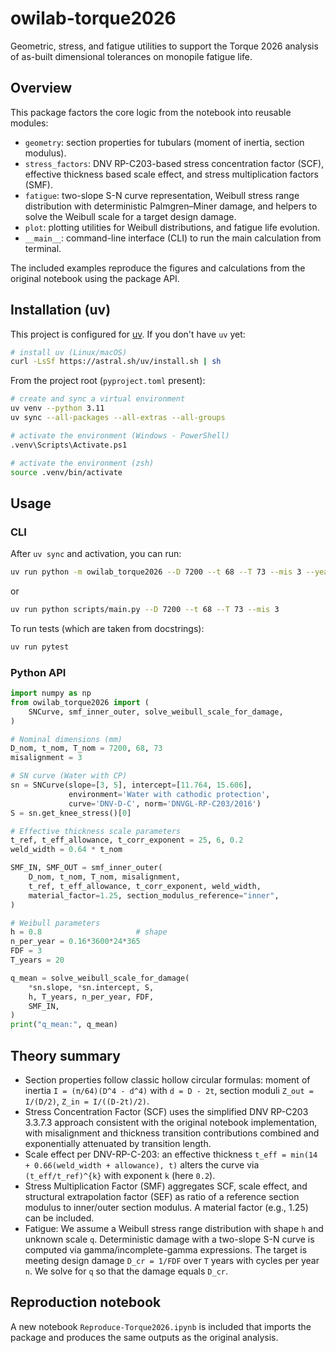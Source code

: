 # owilab-torque2026

Geometric, stress, and fatigue utilities to support the Torque 2026 analysis of as-built dimensional tolerances on monopile fatigue life.

## Overview

This package factors the core logic from the notebook into reusable modules:

- `geometry`: section properties for tubulars (moment of inertia, section modulus).
- `stress_factors`: DNV RP-C203-based stress concentration factor (SCF), effective thickness based scale effect, and stress multiplication factors (SMF).
- `fatigue`: two-slope S-N curve representation, Weibull stress range distribution with deterministic Palmgren–Miner damage, and helpers to solve the Weibull scale for a target design damage.
- `plot`: plotting utilities for Weibull distributions, and fatigue life evolution.
- `__main__`: command-line interface (CLI) to run the main calculation from terminal.

The included examples reproduce the figures and calculations from the original notebook using the package API.

## Installation (uv)

This project is configured for [uv](https://github.com/astral-sh/uv). If you don't have `uv` yet:

```bash
# install uv (Linux/macOS)
curl -LsSf https://astral.sh/uv/install.sh | sh
```

From the project root (`pyproject.toml` present):

```bash
# create and sync a virtual environment
uv venv --python 3.11
uv sync --all-packages --all-extras --all-groups 

# activate the environment (Windows - PowerShell)
.venv\Scripts\Activate.ps1
```

```bash
# activate the environment (zsh)
source .venv/bin/activate
```

## Usage


### CLI

After `uv sync` and activation, you can run:

```bash
uv run python -m owilab_torque2026 --D 7200 --t 68 --T 73 --mis 3 --years 20 --FDF 3
```

or

```bash
uv run python scripts/main.py --D 7200 --t 68 --T 73 --mis 3
```

To run tests (which are taken from docstrings):

```bash
uv run pytest
```

### Python API

```python
import numpy as np
from owilab_torque2026 import (
    SNCurve, smf_inner_outer, solve_weibull_scale_for_damage,
)

# Nominal dimensions (mm)
D_nom, t_nom, T_nom = 7200, 68, 73
misalignment = 3

# SN curve (Water with CP)
sn = SNCurve(slope=[3, 5], intercept=[11.764, 15.606],
             environment='Water with cathodic protection',
             curve='DNV-D-C', norm='DNVGL-RP-C203/2016')
S = sn.get_knee_stress()[0]

# Effective thickness scale parameters
t_ref, t_eff_allowance, t_corr_exponent = 25, 6, 0.2
weld_width = 0.64 * t_nom

SMF_IN, SMF_OUT = smf_inner_outer(
    D_nom, t_nom, T_nom, misalignment,
    t_ref, t_eff_allowance, t_corr_exponent, weld_width,
    material_factor=1.25, section_modulus_reference="inner",
)

# Weibull parameters
h = 0.8                     # shape
n_per_year = 0.16*3600*24*365
FDF = 3
T_years = 20

q_mean = solve_weibull_scale_for_damage(
    *sn.slope, *sn.intercept, S,
    h, T_years, n_per_year, FDF,
    SMF_IN,
)
print("q_mean:", q_mean)
```

## Theory summary

- Section properties follow classic hollow circular formulas: moment of inertia `I = (π/64)(D^4 - d^4)` with `d = D - 2t`, section moduli `Z_out = I/(D/2)`, `Z_in = I/((D-2t)/2)`.
- Stress Concentration Factor (SCF) uses the simplified DNV RP-C203 3.3.7.3 approach consistent with the original notebook implementation, with misalignment and thickness transition contributions combined and exponentially attenuated by transition length.
- Scale effect per DNV-RP-C-203: an effective thickness `t_eff = min(14 + 0.66(weld_width + allowance), t)` alters the curve via `(t_eff/t_ref)^{k}` with exponent `k` (here `0.2`).
- Stress Multiplication Factor (SMF) aggregates SCF, scale effect, and structural extrapolation factor (SEF) as ratio of a reference section modulus to inner/outer section modulus. A material factor (e.g., 1.25) can be included.
- Fatigue: We assume a Weibull stress range distribution with shape `h` and unknown scale `q`. Deterministic damage with a two-slope S-N curve is computed via gamma/incomplete-gamma expressions. The target is meeting design damage `D_cr = 1/FDF` over `T` years with cycles per year `n`. We solve for `q` so that the damage equals `D_cr`.

## Reproduction notebook

A new notebook `Reproduce-Torque2026.ipynb` is included that imports the package and produces the same outputs as the original analysis.
